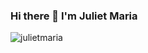### Hi there 👋 I'm Juliet Maria
<p align="left"> <img src="https://komarev.com/ghpvc/?username=JulietMaria" alt="julietmaria" /> </p>

<!--
**JulietMaria/JulietMaria** is a ✨ _special_ ✨ repository because its `README.md` (this file) appears on your GitHub profile.
code to view profile view counts
<p align="left"> <img src="https://komarev.com/ghpvc/?username=JulietMaria" alt="julietmaria" /> </p>
Here are some ideas to get you started:

- 🔭 I’m currently working on ...
- 🌱 I’m currently learning ...
- 👯 I’m looking to collaborate on ...
- 🤔 I’m looking for help with ...
- 💬 Ask me about ...
- 📫 How to reach me: ...
- 😄 Pronouns: ...
- ⚡ Fun fact: ...

-->
